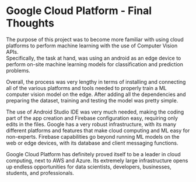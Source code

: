 
Google Cloud Platform - Final Thoughts
====================

The purpose of this project was to become more familiar with using 
cloud platforms to perform machine learning with the use of Computer Vision APIs.  
Specifically, the task at hand, was using an android as an edge device to perform on-site 
machine learning models for classification and prediction problems. 

Overall, the process was very lengthy in terms of installing and connecting all of
the various platforms and tools needed to properly train a ML computer vision model on 
the edge. After adding all the dependencies and preparing the dataset, training and testing
the model was pretty simple.

The use of Android Studio IDE was very much needed, making the coding part of the app 
creation and Firebase configuration easy, requiring only edits in the files. Google has
a very robust infrastructure, with its many different platforms and features that make
cloud computing and ML easy for non-experts. Firebase capabilities go beyond running
ML models on the web or edge devices, with its database and client messaging functions. 

Google Cloud Platform has definitely proved itself to be a leader in cloud computing, next
to AWS and Azure. Its extremely large infrastructure opens up endless opportunities 
for data scientists, developers, businesses, students, and professionals. 
  
 
